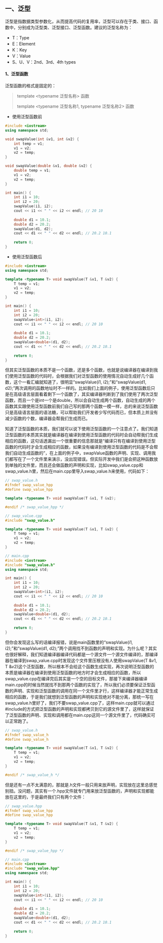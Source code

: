 ## 一、泛型

泛型是指数据类型参数化，从而提高代码的复用率，泛型可以存在于类、接口、函数中，分别成为泛型类、泛型接口、泛型函数。建议的泛型名称为：

* T：Type
* E：Element
* K：Key
* V：Value
* S、U、V：2nd、3rd、4th types

#### 1、泛型函数

泛型函数的格式是固定的：

> template <typename 泛型名称> 函数
>
> template <typename 泛型名称1, typename 泛型名称2> 函数

* 使用泛型函数前

```c++
#include <iostream>
using namespace std;

void swapValue(int &v1, int &v2) {
    int temp = v1;
    v1 = v2;
    v2 = temp;
}

void swapValue(double &v1, double &v2) {
    double temp = v1;
    v1 = v2;
    v2 = temp;
}

int main() {
    int i1 = 10;
    int i2 = 20;
    swapValue(i1, i2);
    cout << i1 << " " << i2 << endl; // 20 10
    
    double d1 = 10.1;
    double d2 = 20.2;
    swapValue(d1, d2);
    cout << d1 << " " << d2 << endl; // 20.2 10.1
    
    return 0;
}
```

* 使用泛型函数后

```c++
#include <iostream>
using namespace std;

template <typename T> void swapValue(T &v1, T &v2) {
    T temp = v1;
    v1 = v2;
    v2 = temp;
}

int main() {
    int i1 = 10;
    int i2 = 20;
    swapValue<int>(i1, i2);
    cout << i1 << " " << i2 << endl; // 20 10
    
    double d1 = 10.1;
    double d2 = 20.2;
    swapValue<double>(d1, d2);
    cout << d1 << " " << d2 << endl; // 20.2 10.1
    
    return 0;
}
```

但其实泛型函数的本质不是一个函数，还是多个函数，也就是说编译器在编译到我们使用泛型函数的代码时，会根据我们对泛型函数的使用情况自动生成好几个函数，这个一看汇编就知道了，很明显“swapValue<int>(i1, i2);”和“swapValue<double>(d1, d2);”两次调用的函数地址时不一样的。比如我们上面的例子，使用泛型函数后只是在高级语言层面看着剩下一个函数了，其实编译器判断到了我们使用了两次泛型函数，而且一个是int一个是double，所以会自动生成两个函数，自动生成的两个函数其实跟使用泛型函数前我们自己写的那两个函数一模一样，总的来说泛型函数只是高级语言层面的语法糖，可以帮助我们开发者少写代码而已，但本质上并没有减少函数的个数，编译器会帮我们生成而已。

知道了泛型函数的本质，我们就可以说下使用泛型函数的一个注意点了。我们知道泛型函数的本质其实就是编译器在编译到使用泛型函数的代码时会自动帮我们生成相应的函数，这句话透漏出一个很重要的信息那就是“编译只有在编译到使用泛型函数的代码时才会生成相应的函数，如果没有编译到使用泛型函数的代码是不会帮我们自动生成函数的”，在上面的例子中，swapValue函数的声明、实现、调用我们都写在了一个文件里来演示，没出现错误。但实际开发中我们是会把这种函数放到单独的文件里，而且还会做函数的声明和实现，比如swap_value.cpp和swap_value.h里，然后在main.cpp里导入swap_value.h来使用，代码如下：

```c++
// swap_value.h
#ifndef swap_value_hpp
#define swap_value_hpp

template <typename T> void swapValue(T &v1, T &v2);

#endif /* swap_value_hpp */
```

```c++
// swap_value.cpp
#include "swap_value.h"

template <typename T> void swapValue(T &v1, T &v2) {
    T temp = v1;
    v1 = v2;
    v2 = temp;
}
```

```c++
// main.cpp
#include <iostream>
#include "swap_value.h"
using namespace std;

int main() {
    int i1 = 10;
    int i2 = 20;
    swapValue<int>(i1, i2);
    cout << i1 << " " << i2 << endl; // 20 10
    
    double d1 = 10.1;
    double d2 = 20.2;
    swapValue<double>(d1, d2);
    cout << d1 << " " << d2 << endl; // 20.2 10.1
    
    return 0;
}
```

但你会发现这么写的话编译报错，说是main函数里的“swapValue<int>(i1, i2);”和“swapValue<double>(d1, d2);”两个调用找不到函数的声明和实现。为什么呢？其实也很好解释，我们知道编译器编译代码都是一个源文件一个源文件编译的，那编译器在编译到swap_value.cpp时发现这个文件里压根没有人使用swapValue(T &v1, T &v2)这个泛型函数，所以根本不会给这个函数生成实现，再次说明泛型函数的本质是编译器在编译到使用泛型函数的地方时才会生成相应的函数，所以swap_value.cpp在编译完后其实是一个空的目标文件，那接下来编译器编译main.cpp的时候当然就找不到那两个函数的实现了，所以我们必须要保证泛型函数的声明、实现和泛型函数的调用在同一个文件里才行，这样编译器才能正常生成相应的函数，于是我们就想到泛型函数的声明和实现绝对不能分离，那统一写在swap_value.h里好了，我们不要swap_value.cpp了，这样main.cpp就可以通过\#include的方式把泛型函数的声明和实现都拷贝到它的源文件里了，这样就保证了泛型函数的声明、实现和调用都在main.cpp这同一个源文件里了，代码确实可以正常跑了。

```c++
// swap_value.h
#ifndef swap_value_h
#define swap_value_h

template <typename T> void swapValue(T &v1, T &v2) {
    T temp = v1;
    v1 = v2;
    v2 = temp;
}

#endif /* swap_value_h */
```

但是还有一点不太满意的，那就是.h文件一般只用来放声明，实现放在这里总感觉别扭。没问题，其实有一个.hpp文件就专门用来放泛型函数的，声明和实现都能放在这里的，于是最终我们只有两个文件：

```c++
// swap_value.hpp
#ifndef swap_value_hpp
#define swap_value_hpp

template <typename T> void swapValue(T &v1, T &v2) {
    T temp = v1;
    v1 = v2;
    v2 = temp;
}

#endif /* swap_value_hpp */
```

```c++
// main.cpp
#include <iostream>
#include "swap_value.hpp"
using namespace std;

int main() {
    int i1 = 10;
    int i2 = 20;
    swapValue<int>(i1, i2);
    cout << i1 << " " << i2 << endl; // 20 10
    
    double d1 = 10.1;
    double d2 = 20.2;
    swapValue<double>(d1, d2);
    cout << d1 << " " << d2 << endl; // 20.2 10.1
    
    return 0;
}
```

